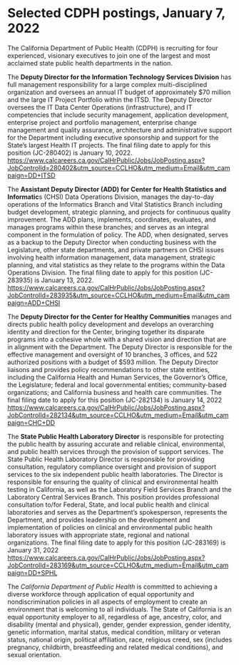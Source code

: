 # Selected CDPH postings, January 7, 2022

The California Department of Public Health (CDPH) is recruiting for four experienced, visionary executives to join one of the largest and most acclaimed state public health departments in the nation.
 
The **Deputy Director for the Information Technology Services Division** has full management responsibility for a large complex multi-disciplined organization and oversees an annual IT budget of approximately $70 million and the large IT Project Portfolio within the ITSD. The Deputy Director oversees the IT Data Center Operations (infrastructure), and IT competencies that include security management, application development, enterprise project and portfolio management, enterprise change management and quality assurance, architecture and administrative support for the Department including executive sponsorship and support for the State’s largest Health IT projects. The final filing date to apply for this position (JC-280402) is January 10, 2022.
https://www.calcareers.ca.gov/CalHrPublic/Jobs/JobPosting.aspx?JobControlId=280402&utm_source=CCLHO&utm_medium=Email&utm_campaign=DD+ITSD
 
The **Assistant Deputy Director (ADD) for Center for Health Statistics and Informatic**s (CHSI) Data Operations Division, manages the day-to-day operations of the Informatics Branch and Vital Statistics Branch including budget development, strategic planning, and projects for continuous quality improvement. The ADD plans, implements, coordinates, evaluates, and manages programs within these branches; and serves as an integral component in the formulation of policy. The ADD, when designated, serves as a backup to the Deputy Director when conducting business with the Legislature, other state departments, and private partners on CHSI issues involving health information management, data management, strategic planning, and vital statistics as they relate to the programs within the Data Operations Division. The final filing date to apply for this position (JC-283935) is January 13, 2022.
https://www.calcareers.ca.gov/CalHrPublic/Jobs/JobPosting.aspx?JobControlId=283935&utm_source=CCLHO&utm_medium=Email&utm_campaign=ADD+CHSI
 
The **Deputy Director for the Center for Healthy Communities** manages and directs public health policy development and develops an overarching identity and direction for the Center, bringing together its disparate programs into a cohesive whole with a shared vision and direction that are in alignment with the Department. The Deputy Director is responsible for the effective management and oversight of 10 branches, 3 offices, and 522 authorized positions with a budget of $593 million. The Deputy Director liaisons and provides policy recommendations to other state entities, including the California Health and Human Services, the Governor’s Office, the Legislature; federal and local governmental entities; community-based organizations; and California business and health care communities.  The final filing date to apply for this position (JC-282134) is January 14, 2022
https://www.calcareers.ca.gov/CalHrPublic/Jobs/JobPosting.aspx?JobControlId=282134&utm_source=CCLHO&utm_medium=Email&utm_campaign=CHC+DD
 
The **State Public Health Laboratory Director** is responsible for protecting the public health by assuring accurate and reliable clinical, environmental, and public health services through the provision of support services. The State Public Health Laboratory Director is responsible for providing consultation, regulatory compliance oversight and provision of support services to the six independent public health laboratories. The Director is responsible for ensuring the quality of clinical and environmental health testing in California, as well as the Laboratory Field Services Branch and the Laboratory Central Services Branch. This position provides professional consultation to/for Federal, State, and local public health and clinical laboratories and serves as the Department’s spokesperson, represents the Department, and provides leadership on the development and implementation of policies on clinical and environmental public health laboratory issues with appropriate state, regional and national organizations. The final filing date to apply for this position (JC-283169) is January 31, 2022
https://www.calcareers.ca.gov/CalHrPublic/Jobs/JobPosting.aspx?JobControlId=283169&utm_source=CCLHO&utm_medium=Email&utm_campaign=DD+SPHL
 
The *California Department of Public Health* is committed to achieving a diverse workforce through application of equal opportunity and nondiscrimination policies in all aspects of employment to create an environment that is welcoming to all individuals. The State of California is an equal opportunity employer to all, regardless of age, ancestry, color, and disability (mental and physical), gender, gender expression, gender identity, genetic information, marital status, medical condition, military or veteran status, national origin, political affiliation, race, religious creed, sex (includes pregnancy, childbirth, breastfeeding and related medical conditions), and sexual orientation.
